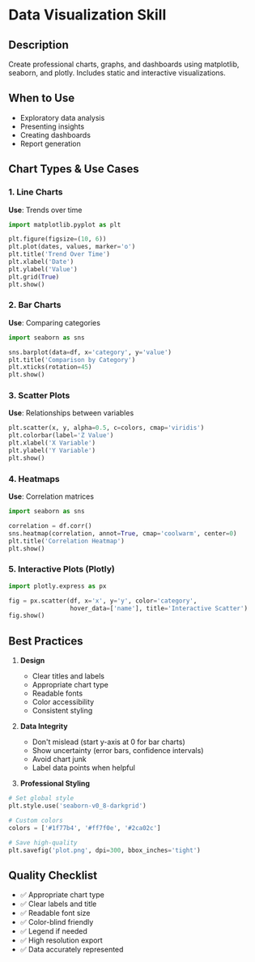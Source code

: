 # Data Visualization Skill

## Description
Create professional charts, graphs, and dashboards using matplotlib, seaborn, and plotly. Includes static and interactive visualizations.

## When to Use
- Exploratory data analysis
- Presenting insights
- Creating dashboards
- Report generation

## Chart Types & Use Cases

### 1. Line Charts
**Use**: Trends over time
```python
import matplotlib.pyplot as plt

plt.figure(figsize=(10, 6))
plt.plot(dates, values, marker='o')
plt.title('Trend Over Time')
plt.xlabel('Date')
plt.ylabel('Value')
plt.grid(True)
plt.show()
```

### 2. Bar Charts
**Use**: Comparing categories
```python
import seaborn as sns

sns.barplot(data=df, x='category', y='value')
plt.title('Comparison by Category')
plt.xticks(rotation=45)
plt.show()
```

### 3. Scatter Plots
**Use**: Relationships between variables
```python
plt.scatter(x, y, alpha=0.5, c=colors, cmap='viridis')
plt.colorbar(label='Z Value')
plt.xlabel('X Variable')
plt.ylabel('Y Variable')
plt.show()
```

### 4. Heatmaps
**Use**: Correlation matrices
```python
import seaborn as sns

correlation = df.corr()
sns.heatmap(correlation, annot=True, cmap='coolwarm', center=0)
plt.title('Correlation Heatmap')
plt.show()
```

### 5. Interactive Plots (Plotly)
```python
import plotly.express as px

fig = px.scatter(df, x='x', y='y', color='category',
                 hover_data=['name'], title='Interactive Scatter')
fig.show()
```

## Best Practices
1. **Design**
   - Clear titles and labels
   - Appropriate chart type
   - Readable fonts
   - Color accessibility
   - Consistent styling

2. **Data Integrity**
   - Don't mislead (start y-axis at 0 for bar charts)
   - Show uncertainty (error bars, confidence intervals)
   - Avoid chart junk
   - Label data points when helpful

3. **Professional Styling**
```python
# Set global style
plt.style.use('seaborn-v0_8-darkgrid')

# Custom colors
colors = ['#1f77b4', '#ff7f0e', '#2ca02c']

# Save high-quality
plt.savefig('plot.png', dpi=300, bbox_inches='tight')
```

## Quality Checklist
- ✅ Appropriate chart type
- ✅ Clear labels and title
- ✅ Readable font size
- ✅ Color-blind friendly
- ✅ Legend if needed
- ✅ High resolution export
- ✅ Data accurately represented
